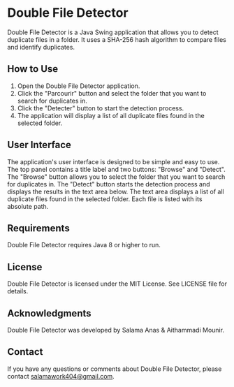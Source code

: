 # Double File Detector

Double File Detector is a Java Swing application that allows you to detect duplicate files in a folder. It uses a SHA-256 hash algorithm to compare files and identify duplicates.

## How to Use

1. Open the Double File Detector application.
2. Click the "Parcourir" button and select the folder that you want to search for duplicates in.
3. Click the "Detecter" button to start the detection process.
4. The application will display a list of all duplicate files found in the selected folder.

## User Interface

The application's user interface is designed to be simple and easy to use. The top panel contains a title label and two buttons: "Browse" and "Detect".
The "Browse" button allows you to select the folder that you want to search for duplicates in. The "Detect" button starts the detection process and displays the results in the text area below.
The text area displays a list of all duplicate files found in the selected folder. Each file is listed with its absolute path.

## Requirements

Double File Detector requires Java 8 or higher to run.

## License

Double File Detector is licensed under the MIT License. See LICENSE file for details.

## Acknowledgments

Double File Detector was developed by Salama Anas & Aithammadi Mounir.

## Contact

If you have any questions or comments about Double File Detector, please contact salamawork404@gmail.com.
